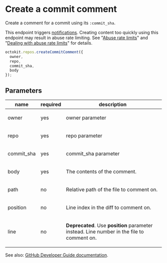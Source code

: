 # Create a commit comment

Create a comment for a commit using its `:commit_sha`.

This endpoint triggers [notifications](https://help.github.com/articles/about-notifications/). Creating content too quickly using this endpoint may result in abuse rate limiting. See "[Abuse rate limits](https://developer.github.com/v3/#abuse-rate-limits)" and "[Dealing with abuse rate limits](https://developer.github.com/v3/guides/best-practices-for-integrators/#dealing-with-abuse-rate-limits)" for details.

```js
octokit.repos.createCommitComment({
  owner,
  repo,
  commit_sha,
  body
});
```

## Parameters

<table>
  <thead>
    <tr>
      <th>name</th>
      <th>required</th>
      <th>description</th>
    </tr>
  </thead>
  <tbody>
    <tr><td>owner</td><td>yes</td><td>

owner parameter

</td></tr>
<tr><td>repo</td><td>yes</td><td>

repo parameter

</td></tr>
<tr><td>commit_sha</td><td>yes</td><td>

commit_sha parameter

</td></tr>
<tr><td>body</td><td>yes</td><td>

The contents of the comment.

</td></tr>
<tr><td>path</td><td>no</td><td>

Relative path of the file to comment on.

</td></tr>
<tr><td>position</td><td>no</td><td>

Line index in the diff to comment on.

</td></tr>
<tr><td>line</td><td>no</td><td>

**Deprecated**. Use **position** parameter instead. Line number in the file to comment on.

</td></tr>
  </tbody>
</table>

See also: [GitHub Developer Guide documentation](endpoint.documentationUrl).
